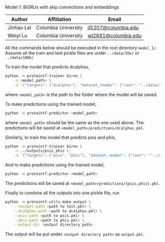 Model 1: BiGRUs with skip connections and embeddings

| Author     | Affiliation         | Email               |
| ---------- | ------------------- | ------------------- |
| Jinhao Lei | Columbia University | jl5207@columbia.edu |
| Weiyi Lu | Columbia University | wl2681@columbia.edu |

All the commands below should be executed in the root directory `model_1/`. Assume all the train and test pickle files are under `../data/35k/` or `../data/100k/`

To train the model that predicts dcalphas,
```bash
python -m proteintf.trainer birnn \
	-s <model_path> \
	-o '{"targets": ["dcalphas"], "dataset_reader": {"root": "../data/35k"}}'
```
  
where `<model_path>` is the path to the folder where the model will be saved.

To make predictions using the trained model,
```bash
python -m proteintf.predictor <model_path>
```

where `<model_path>` should be the same as the one used above. The predictions will be saved at `<model_path>/predictions/dcalphas.pkl`.

Similarly, to train the model that predicts psis and phis,
```bash
python -m proteintf.trainer birnn \
	-s ../outputs/psis_phis \
	-o '{"targets": ["psis", "phis"], "dataset_reader": {"root": ""../data/35k""}}'
```
  
And to make predictions using the trained model,
```bash
python -m proteintf.predictor <model_path>
```

The predictions will be saved at `<model_path>/predictions/{psis,phis}.pkl`.

Finally to combine all the outputs into one pickle file, run
```bash
python -m proteintf.utils.make_output \
	--testpkl-path <path to test.pkl> \
	--dcalphas-path <path to dcalphas.pkl> \
	--psis-path <path to psis.pkl> \
	--phis-path <path to phis.pkl> \
	--output-dir <output directory path>
```
The output will be put under `<output directory path>` as `output.pkl`.

	

